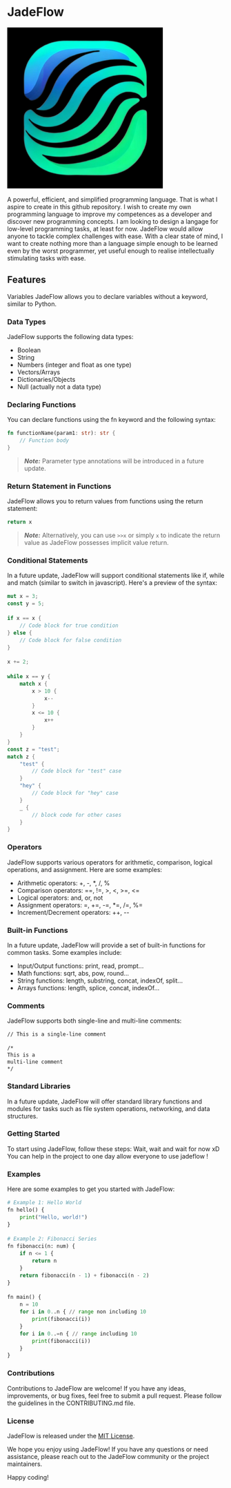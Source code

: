 # JadeFlow

![Logo!](./logo_ideas/logo2.jpeg)

A powerful, efficient, and simplified programming language. That is what I aspire to create in this github repository. I wish to create my own programming language to improve my competences as a developer and discover new programming concepts. I am looking to design a langage for low-level programming tasks, at least for now. JadeFlow would allow anyone to tackle complex challenges with ease. With a clear state of mind, I want to create nothing more than a language simple enough to be learned even by the worst programmer, yet useful enough to realise intellectually stimulating tasks with ease.

## Features

Variables
JadeFlow allows you to declare variables without a keyword, similar to Python.

### Data Types

JadeFlow supports the following data types:

- Boolean
- String
- Numbers (integer and float as one type)
- Vectors/Arrays
- Dictionaries/Objects
- Null (actually not a data type)

### Declaring Functions

You can declare functions using the fn keyword and the following syntax:

```rust
fn functionName(param1: str): str {
    // Function body
}
```

> **_Note:_** Parameter type annotations will be introduced in a future update.

### Return Statement in Functions

JadeFlow allows you to return values from functions using the return statement:

```rust
return x
```

> **_Note:_** Alternatively, you can use `>>x` or simply `x` to indicate the return value as JadeFlow possesses implicit value return.

### Conditional Statements

In a future update, JadeFlow will support conditional statements like if, while and match (similar to switch in javascript). Here's a preview of the syntax:

```rust
mut x = 3;
const y = 5;

if x == x {
    // Code block for true condition
} else {
    // Code block for false condition
}

x += 2;

while x == y {
    match x {
        x > 10 {
            x--
        }
        x <= 10 {
            x++
        }
    }
}
const z = "test"; 
match z {
    "test" {
        // Code block for "test" case
    }
    "hey" {
        // Code block for "hey" case
    }
    _ {
        // block code for other cases
    }
}
```

### Operators

JadeFlow supports various operators for arithmetic, comparison, logical operations, and assignment. Here are some examples:

- Arithmetic operators: +, -, \*, /, %
- Comparison operators: ==, !=, >, <, >=, <=
- Logical operators: and, or, not
- Assignment operators: =, +=, -=, \*=, /=, %=
- Increment/Decrement operators: ++, --

### Built-in Functions

In a future update, JadeFlow will provide a set of built-in functions for common tasks. Some examples include:

- Input/Output functions: print, read, prompt...
- Math functions: sqrt, abs, pow, round...
- String functions: length, substring, concat, indexOf, split...
- Arrays functions: length, splice, concat, indexOf...

### Comments

JadeFlow supports both single-line and multi-line comments:

```
// This is a single-line comment

/*
This is a
multi-line comment
*/
```

### Standard Libraries

In a future update, JadeFlow will offer standard library functions and modules for tasks such as file system operations, networking, and data structures.

### Getting Started

To start using JadeFlow, follow these steps:
Wait, wait and wait for now xD
You can help in the project to one day allow everyone to use jadeflow !

### Examples

Here are some examples to get you started with JadeFlow:

```python
# Example 1: Hello World
fn hello() {
    print("Hello, world!")
}

# Example 2: Fibonacci Series
fn fibonacci(n: num) {
    if n <= 1 {
        return n
    }
    return fibonacci(n - 1) + fibonacci(n - 2)
}

fn main() {
    n = 10
    for i in 0..n { // range non including 10
        print(fibonacci(i))
    }
    for i in 0..=n { // range including 10
        print(fibonacci(i))
    }
}
```

### Contributions

Contributions to JadeFlow are welcome! If you have any ideas, improvements, or bug fixes, feel free to submit a pull request. Please follow the guidelines in the CONTRIBUTING.md file.

### License

JadeFlow is released under the [MIT License](./LICENSE).

We hope you enjoy using JadeFlow! If you have any questions or need assistance, please reach out to the JadeFlow community or the project maintainers.

Happy coding!

